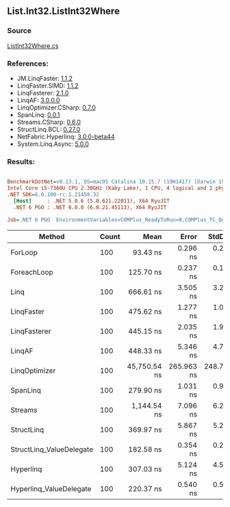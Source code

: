 ﻿## List.Int32.ListInt32Where

### Source
[ListInt32Where.cs](../LinqBenchmarks/List/Int32/ListInt32Where.cs)

### References:
- JM.LinqFaster: [1.1.2](https://www.nuget.org/packages/JM.LinqFaster/1.1.2)
- LinqFaster.SIMD: [1.1.2](https://www.nuget.org/packages/LinqFaster.SIMD/1.0.3)
- LinqFasterer: [2.1.0](https://www.nuget.org/packages/LinqFasterer/2.1.0)
- LinqAF: [3.0.0.0](https://www.nuget.org/packages/LinqAF/3.0.0.0)
- LinqOptimizer.CSharp: [0.7.0](https://www.nuget.org/packages/LinqOptimizer.CSharp/0.7.0)
- SpanLinq: [0.0.1](https://www.nuget.org/packages/SpanLinq/0.0.1)
- Streams.CSharp: [0.6.0](https://www.nuget.org/packages/Streams.CSharp/0.6.0)
- StructLinq.BCL: [0.27.0](https://www.nuget.org/packages/StructLinq/0.27.0)
- NetFabric.Hyperlinq: [3.0.0-beta44](https://www.nuget.org/packages/NetFabric.Hyperlinq/3.0.0-beta44)
- System.Linq.Async: [5.0.0](https://www.nuget.org/packages/System.Linq.Async/5.0.0)

### Results:
``` ini

BenchmarkDotNet=v0.13.1, OS=macOS Catalina 10.15.7 (19H1417) [Darwin 19.6.0]
Intel Core i5-7360U CPU 2.30GHz (Kaby Lake), 1 CPU, 4 logical and 2 physical cores
.NET SDK=6.0.100-rc.1.21458.32
  [Host]     : .NET 5.0.6 (5.0.621.22011), X64 RyuJIT
  .NET 6 PGO : .NET 6.0.0 (6.0.21.45113), X64 RyuJIT

Job=.NET 6 PGO  EnvironmentVariables=COMPlus_ReadyToRun=0,COMPlus_TC_QuickJitForLoops=1,COMPlus_TieredPGO=1  Runtime=.NET 6.0  

```
|                   Method | Count |         Mean |      Error |     StdDev |          Ratio | RatioSD |   Gen 0 | Allocated |
|------------------------- |------ |-------------:|-----------:|-----------:|---------------:|--------:|--------:|----------:|
|                  ForLoop |   100 |     93.43 ns |   0.296 ns |   0.277 ns |       baseline |         |       - |         - |
|              ForeachLoop |   100 |    125.70 ns |   0.237 ns |   0.185 ns |   1.35x slower |   0.00x |       - |         - |
|                     Linq |   100 |    666.61 ns |   3.505 ns |   3.279 ns |   7.13x slower |   0.04x |  0.0343 |      72 B |
|               LinqFaster |   100 |    475.62 ns |   1.277 ns |   1.066 ns |   5.09x slower |   0.02x |  0.3090 |     648 B |
|             LinqFasterer |   100 |    445.15 ns |   2.035 ns |   1.903 ns |   4.76x slower |   0.03x |  0.3328 |     696 B |
|                   LinqAF |   100 |    448.33 ns |   5.346 ns |   4.739 ns |   4.80x slower |   0.05x |       - |         - |
|            LinqOptimizer |   100 | 45,750.54 ns | 265.963 ns | 248.782 ns | 489.67x slower |   2.82x | 13.6719 |  28,650 B |
|                 SpanLinq |   100 |    279.90 ns |   1.031 ns |   0.964 ns |   3.00x slower |   0.02x |       - |         - |
|                  Streams |   100 |  1,144.54 ns |   7.096 ns |   6.290 ns |  12.25x slower |   0.09x |  0.2899 |     608 B |
|               StructLinq |   100 |    369.97 ns |   5.867 ns |   5.201 ns |   3.96x slower |   0.05x |  0.0153 |      32 B |
| StructLinq_ValueDelegate |   100 |    182.58 ns |   0.354 ns |   0.296 ns |   1.95x slower |   0.00x |       - |         - |
|                Hyperlinq |   100 |    307.03 ns |   5.124 ns |   4.542 ns |   3.29x slower |   0.05x |       - |         - |
|  Hyperlinq_ValueDelegate |   100 |    220.37 ns |   0.540 ns |   0.505 ns |   2.36x slower |   0.01x |       - |         - |
